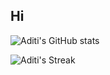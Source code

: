 ## Hi

<!--
**SavageSanta11/SavageSanta11** is a ✨ _special_ ✨ repository because its `README.md` (this file) appears on your GitHub profile.

Here are some ideas to get you started:

- 🔭 I’m currently working on ...
- 🌱 I’m currently learning ...
- 👯 I’m looking to collaborate on ...
- 🤔 I’m looking for help with ...
- 💬 Ask me about ...
- 📫 How to reach me: ...
- 😄 Pronouns: ...
- ⚡ Fun fact: ...
-->

![Aditi's GitHub stats](https://github-readme-stats.vercel.app/api?username=SavageSanta11&show_icons=true&theme=blue-green)

![Aditi's Streak](https://github-readme-streak-stats.herokuapp.com/?user=SavageSanta11&theme=blue-green&hide_border=true)

